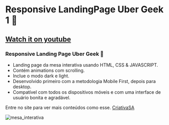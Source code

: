 # Responsive LandingPage Uber Geek 1 🌊
## [Watch it on youtube](https://www.youtube.com/watch?v=p981y_0e3pc)
###  Responsive Landing Page Uber Geek 🌊

- Landing page da mesa interativa usando HTML, CSS & JAVASCRIPT.
- Contém animations com scrolling.
- Inclue o modo dark e light.
- Desenvolvido primeiro com a metodologia Mobile First, depois para desktop.
- Compatível com todos os dispositivos móveis e com uma interface de usuário bonita e agradável.

Entre no site para ver mais conteúdos como esse. [CriativaSA](https://www.criativasa.com.br/landingpage)

![mesa_interativa](/preview.png)
